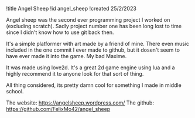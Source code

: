 !title Angel Sheep
!id angel_sheep
!created 25/2/2023

Angel sheep was the second ever programming project I worked on (excluding scratch). Sadly project number one has been long lost to time since I didn't know how to use git back then.

It's a simple platformer with art made by a friend of mine. There even music included in the one commit I ever made to github, but it dosen't seem to have ever made it into the game. My bad Maxime.

It was made using love2d. It's a great 2d game engine using lua and a highly recommend it to anyone look for that sort of thing.

All thing considered, its pretty damn cool for something I made in middle school.

The website: <a href="https://angelsheep.wordpress.com/">https://angelsheep.wordpress.com/</a>
The github: <a href="https://github.com/FelixMo42/angel_sheep">https://github.com/FelixMo42/angel_sheep</a>